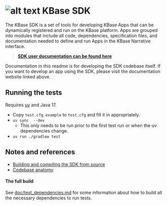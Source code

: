# ![alt text](https://avatars2.githubusercontent.com/u/1263946?v=3&s=84 "KBase") KBase SDK

The KBase SDK is a set of tools for developing KBase Apps that can be dynamically registered and run on the KBase platform.  Apps are grouped into modules that include all code, dependencies, specification files, and documentation needed to define and run Apps in the KBase Narrative interface.

> **[SDK user documentation can be found here](http://kbase.github.io/kb_sdk_docs)**

Documentation in this readme is for developing the SDK codebase itself. If you want to develop an app using the SDK, please visit the documentation website linked above.

## Running the tests

Requires [uv](https://docs.astral.sh/uv/) and Java 17.

* Copy `test.cfg.example` to `test.cfg` and fill it in appropriately.
* `uv sync  --dev`
    * This only needs to be run prior to the first test run or when the uv dependencies change.
* `uv run ./gradlew test`

## Notes and references

* [Building and compiling the SDK from source](doc/building_sdk.md)
* [Codebase anatomy](doc/codebase_anatomy.md)

#### The full build

See [doc/test_dependencies.md](doc/test_dependencies.md) for some information about how to build all the necessary dependencies to run tests.
